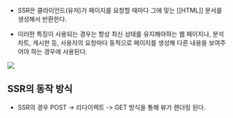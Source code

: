 - SSR은 클라이언드(유저)가 페이지를 요청할 때마다 그에 맞는 [[HTML]] 문서를 생성해서 반환한다.

- 이러한 특징이 사용되는 경우는 항상 최신 상태를 유지해야하는 웹 페이지나, 분석 차트, 게시판 등, 사용자의 요청마다 동적으로 페이지를 생성해 다른 내용을 보여주어야 하는 경우에 사용된다.

![](https://blog.kakaocdn.net/dn/bs63oc/btrDPBVg5cw/PNFxOLCBIMHsohJmvESOnK/img.png)


## SSR의 동작 방식

- SSR의 경우 POST -> 리다이렉트 -> GET 방식을 통해 뷰가 렌더링 된다.